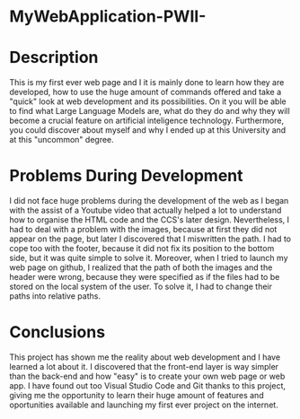 # MyWebApplication-PWII-

# Description

This is my first ever web page and I it is mainly done to learn how they are developed, how to use the huge amount of commands offered and take a "quick" look at web development and its possibilities. On it you will be able to find what Large Language Models are, what do they do and why they will become a crucial feature on artificial inteligence technology. Furthermore, you could discover about myself and why I ended up at this University and at this "uncommon" degree.


# Problems During Development

I did not face huge problems during the development of the web as I began with the assist of a Youtube video that actually helped a lot to understand how to organise the HTML code and the CCS's later design. Nevertheless, I had to deal with a problem with the images, because at first they did not appear on the page, but later I discovered that I miswritten the path. 
I had to cope too with the footer, because it did not fix its position to the bottom side, but it was quite simple to solve it. 
Moreover, when I tried to launch my web page on github, I realized that the path of both the images and the header were wrong, because they were specified as if the files had to be stored on the local system of the user. To solve it, I had to change their paths into relative paths. 


# Conclusions

This project has shown me the reality about web development and I have learned a lot about it. I discovered that the front-end layer is way simpler than the back-end and how "easy" is to create your own web page or web app. 
I have found out too Visual Studio Code and Git thanks to this project, giving me the opportunity to learn their huge amount of features and oportunities available and launching my first ever project on the internet.